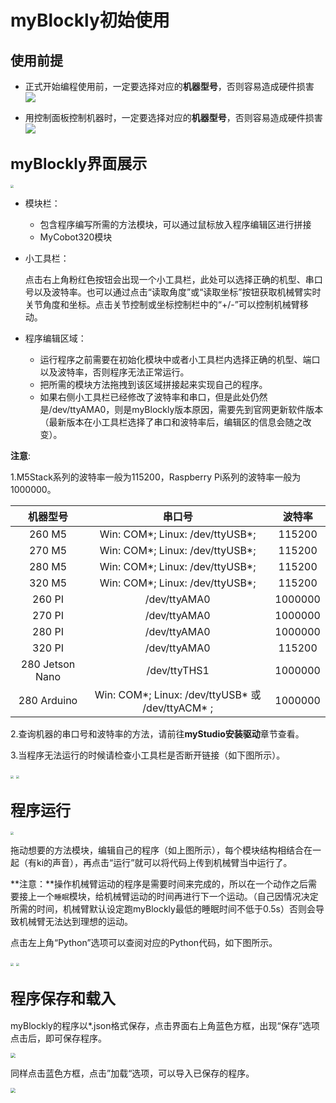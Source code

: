 # myBlockly初始使用

## 使用前提

- 正式开始编程使用前，一定要选择对应的**机器型号**，否则容易造成硬件损害
![](../../../../resource\3-FunctionsAndApplications\6.developmentGuide\myBlocklyAndUlFlow\init-use/before_use.png)

- 用控制面板控制机器时，一定要选择对应的**机器型号**，否则容易造成硬件损害
![](../../../../resource\3-FunctionsAndApplications\6.developmentGuide\myBlocklyAndUlFlow\init-use/before_use_1.png)

## **<font size=5>myBlockly界面展示</font>**

<img src="../../../../resource\3-FunctionsAndApplications\6.developmentGuide\myBlocklyAndUlFlow\init-use/界面展示.jpg" style="zoom: 33%;" />

- 模块栏：

  * 包含程序编写所需的方法模块，可以通过鼠标放入程序编辑区进行拼接
  * MyCobot320模块

- 小工具栏：

  点击右上角粉红色按钮会出现一个小工具栏，此处可以选择正确的机型、串口号以及波特率。也可以通过点击“读取角度”或“读取坐标”按钮获取机械臂实时关节角度和坐标。点击关节控制或坐标控制栏中的“+/-”可以控制机械臂移动。

- 程序编辑区域：

  * 运行程序之前需要在初始化模块中或者小工具栏内选择正确的机型、端口以及波特率，否则程序无法正常运行。
  * 把所需的模块方法拖拽到该区域拼接起来实现自己的程序。
  * 如果右侧小工具栏已经修改了波特率和串口，但是此处仍然是/dev/ttyAMA0，则是myBlockly版本原因，需要先到官网更新软件版本（最新版本在小工具栏选择了串口和波特率后，编辑区的信息会随之改变）。

**注意**:

1.M5Stack系列的波特率一般为115200，Raspberry Pi系列的波特率一般为1000000。

  | 机器型号 | 串口号 | 波特率 |
  |:---------:| :--------:|:--------:|
  |260 M5| Win: COM*; Linux: /dev/ttyUSB*;|115200|
  |270 M5| Win: COM*; Linux: /dev/ttyUSB*;|115200|
  |280 M5| Win: COM*; Linux: /dev/ttyUSB*;|115200|
  |320 M5| Win: COM*; Linux: /dev/ttyUSB*;|115200|
  |260 PI|  /dev/ttyAMA0|1000000|
  |270 PI|  /dev/ttyAMA0|1000000|
  |280 PI|  /dev/ttyAMA0|1000000|
  |320 PI|  /dev/ttyAMA0|115200|
  |280 Jetson Nano|  /dev/ttyTHS1|1000000|
  |280 Arduino| Win: COM*; Linux: /dev/ttyUSB* 或 /dev/ttyACM* ;|1000000|

2.查询机器的串口号和波特率的方法，请前往**myStudio安装驱动**章节查看。

3.当程序无法运行的时候请检查小工具栏是否断开链接（如下图所示）。

  <img src="../../../../resource\3-FunctionsAndApplications\6.developmentGuide\myBlocklyAndUlFlow\init-use/小工具栏1.jpg" style="zoom: 33%;" />

  <img src="../../../../resource\3-FunctionsAndApplications\6.developmentGuide\myBlocklyAndUlFlow\init-use/小工具栏2.jpg" style="zoom: 33%;" />


## **<font size=5>程序运行</font>**

<img src="../../../../resource\3-FunctionsAndApplications\6.developmentGuide\myBlocklyAndUlFlow\init-use/程序运行.jpg" style="zoom: 33%;" />

拖动想要的方法模块，编辑自己的程序（如上图所示），每个模块结构相结合在一起（有ki的声音），再点击“运行”就可以将代码上传到机械臂当中运行了。

**注意：**操作机械臂运动的程序是需要时间来完成的，所以在一个动作之后需要接上一个`睡眠`模块，给机械臂运动的时间再进行下一个运动。（自己因情况决定所需的时间，机械臂默认设定跑myBlockly最低的睡眠时间不低于0.5s）否则会导致机械臂无法达到理想的运动。

点击左上角“Python”选项可以查阅对应的Python代码，如下图所示。

<img src="../../../../resource\3-FunctionsAndApplications\6.developmentGuide\myBlocklyAndUlFlow\init-use/python代码1.jpg" style="zoom: 33%;" />

<img src="../../../../resource\3-FunctionsAndApplications\6.developmentGuide\myBlocklyAndUlFlow\init-use/python代码2.jpg" style="zoom: 33%;" />



## **<font size=5>程序保存和载入</font>**

myBlockly的程序以*.json格式保存，点击界面右上角蓝色方框，出现“保存”选项点击后，即可保存程序。

<img src="../../../../resource\3-FunctionsAndApplications\6.developmentGuide\myBlocklyAndUlFlow\init-use/保存程序.jpg" style="zoom: 50%;" />

同样点击蓝色方框，点击”加载“选项，可以导入已保存的程序。

<img src="../../../../resource\3-FunctionsAndApplications\6.developmentGuide\myBlocklyAndUlFlow\init-use/载入程序.jpg" style="zoom: 50%;" />
